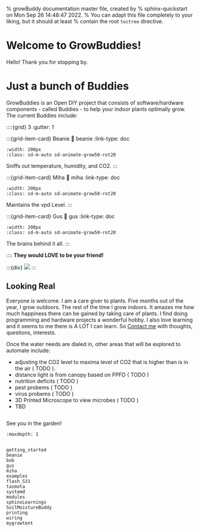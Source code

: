 % growBuddy documentation master file, created by
% sphinx-quickstart on Mon Sep 26 14:48:47 2022.
% You can adapt this file completely to your liking, but it should at least
% contain the root `toctree` directive.

# Welcome to GrowBuddies!
Hello! Thank you for stopping by.

# Just a bunch of Buddies
GrowBuddies is an Open DIY project that consists of software/hardware components - called Buddies - to help your indoor plants optimally grow.  The current Buddies include:

::::{grid} 3
:gutter: 1


:::{grid-item-card} Beanie
:link: beanie
:link-type: doc

```{image} images/beanie_dog.jpg
:width: 200px
:class: sd-m-auto sd-animate-grow50-rot20
```
Sniffs out temperature, humidity, and CO2.
:::

:::{grid-item-card} Miha
:link: miha
:link-type: doc
```{image} images/whale.svg
:width: 200px
:class: sd-m-auto sd-animate-grow50-rot20
```
Maintains the vpd Level.
:::

:::{grid-item-card} Gus
:link: gus
:link-type: doc
```{image} images/hamster.jpg
:width: 200px
:class: sd-m-auto sd-animate-grow50-rot20
```
The brains behind it all.
:::

::::
**They would LOVE to be your friend!**

:::{div}
<img src="https://docs.google.com/drawings/d/e/2PACX-1vTjks0iZHIZyD4VEdOo01_se0jn_CgJu9JUCee-rUhXBmFfykmObBkpqSUFBkOvnIdisiIzygPvDeZa/pub?w=541&amp;h=261">
:::


## Looking Real




Everyone is welcome. I am a care giver to plants.  Five months out of the year, I grow outdoors.  The rest of the time I grow indoors.  It amazes me how much happiness there can be gained by taking care of plants. I find doing programming and hardware projects a wonderful hobby.  I also love learning and it seems to me there is A LOT I can learn.  So [Contact me](mailto:happygrowBuddy@gmail.com) with thoughts, questions, interests.

Once the water needs are dialed in, other areas that will be explored to automate include:
- adjusting the CO2 level to maxima level of CO2 that is higher than is in the air ( TODO ).
- distance light is from canopy based on PPFD ( TODO )
- nutrition deficits ( TODO )
- pest probems ( TODO )
- virus probems ( TODO )
- 3D Printed Microscope to view microbes ( TODO )
- TBD


```{note} Please [Contact me](mailto:happygrowBuddy@gmail.com) with thoughts, questions, interests.
```
See you in the garden!

```{toctree}
:maxdepth: 1


getting_started
beanie
bob
gus
miha
examples
flash_S31
tasmota
systemd
modules
sphinxLearnings
SoilMoistureBuddy
printing
wiring
mygrowtent
```
